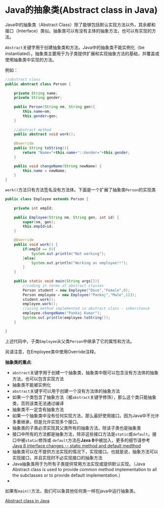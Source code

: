 # Java的抽象类(Abstract class in Java)
Java中的抽象类（Abstract Class）除了能够包括默认实现方法以外，其余都和接口（Interface）类似。抽象类可以有没有主体的抽象方法，也可以有实现的方法。

`Abstract`关键字用于创建抽象类和方法。Java中的抽象类不能实例化（be instantiated）。抽象类主要用于为子类提供扩展和实现抽象方法的基础，并覆盖或使用抽象类中实现的方法。

例如：

```java
//abstract class
public abstract class Person {
    
    private String name;
    private String gender;
    
    public Person(String nm, String gen){
        this.name=nm;
        this.gender=gen;
    }
    
    //abstract method
    public abstract void work();
    
    @Override
    public String toString(){
        return "Name="+this.name+"::Gender="+this.gender;
    }

    public void changeName(String newName) {
        this.name = newName;
    }   
}
```
`work()`方法只有方法签名没有方法体。下面是一个扩展了抽象类`Person`的实现类

```java
public class Employee extends Person {
    
    private int empId;
    
    public Employee(String nm, String gen, int id) {
        super(nm, gen);
        this.empId=id;
    }

    @Override
    public void work() {
        if(empId == 0){
            System.out.println("Not working");
        }else{
            System.out.println("Working as employee!!");
        }
    }
    
    public static void main(String args[]){
        //coding in terms of abstract classes
        Person student = new Employee("Dove","Female",0);
        Person employee = new Employee("Pankaj","Male",123);
        student.work();
        employee.work();
        //using method implemented in abstract class - inheritance
        employee.changeName("Pankaj Kumar");
        System.out.println(employee.toString());
    }

}
```
上述代码中，子类`Employee`从父类`Person`中继承了它的属性和方法。

另请注意，在Employee类中使用Override注释。

**抽象类的重点**:
- `abstract`关键字用于创建一个抽象类，抽象类中既可以包含没有方法体的抽象方法，也可以包含实现方法
- 抽象类不能被实例化
- `abstract`关键字可以用于创建一个没有方法体的抽象方法
- 如果一个类包含了抽象方法（被`abstract`关键字修饰），那么这个类只能抽象类，否则该类无法通过编译
- 抽象类不一定含有抽象方法
- 如果一个抽象类中没有任何实现方法，那么最好使用接口。因为Java中不允许多重继承，但是允许实现多个接口。
- 抽象类的子类必须实现其父类所有的抽象方法，除该子类也是抽象类
- 接口中所有的方法都是抽象方法，除非这些接口方法是`static`或`default`。接口中被`static`修饰或 `default`方法在**Java 8**中被加入，更多的细节请参考[Java 8 interface changes -- static method and default medthod](https://www.journaldev.com/2752/java-8-interface-changes-static-method-default-method)
- 抽象类可以在不提供方法实现的情况下，实现接口。也就是说，抽象方法可以实现接口，并且实现时不必实现接口的抽象方法
- Java抽象类用于为所有子类提供常用方法实现或提供默认实现。（Java Abstract class is used to provide common method implementation to all the subclasses or to provide default implementation.）
- 
如果有`main()`方法，我们可以象其他任何类一样在java中运行抽象类。

[Abstract class in Java](https://www.journaldev.com/1582/abstract-class-in-java?utm_source=website&utm_medium=sidebar&utm_campaign=Core-Java-Sidebar-Widget)